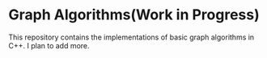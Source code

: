 Graph Algorithms(Work in Progress)
===

This repository contains the implementations of basic graph algorithms in C++. I plan to add more.
